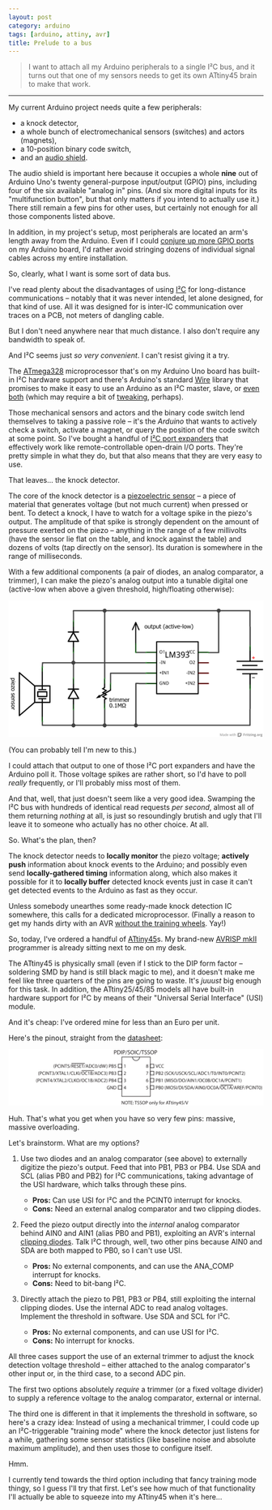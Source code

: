 ```yaml
---
layout: post
category: arduino
tags: [arduino, attiny, avr]
title: Prelude to a bus
---
```


> I want to attach all my Arduino peripherals to a single I&sup2;C bus,
> and it turns out that one of my sensors needs to get its own ATtiny45 brain to make that work.

******

My current Arduino project needs quite a few peripherals:

* a knock detector,
* a whole bunch of electromechanical sensors (switches) and actors (magnets),
* a 10-position binary code switch,
* and an [audio shield](https://github.com/michael-buschbeck/arduino/tree/master/Music).

The audio shield is important here because it occupies a whole **nine** out of Arduino Uno's twenty general-purpose input/output (GPIO) pins,
including four of the six available "analog in" pins.
(And six more digital inputs for its "multifunction button", but that only matters if you intend to actually use it.)
There still remain a few pins for other uses, but certainly not enough for all those components listed above.

In addition, in my project's setup, most peripherals are located an arm's length away from the Arduino.
Even if I could [conjure up more GPIO ports](http://playground.arduino.cc/Code/I2CPortExpander8574) on my Arduino board,
I'd rather avoid stringing dozens of individual signal cables across my entire installation.

So, clearly, what I want is some sort of data bus.

I've read plenty about the disadvantages of using [I&sup2;C](http://en.wikipedia.org/wiki/I2C) for long-distance communications &ndash;
notably that it was never intended, let alone designed, for that kind of use.
All it was designed for is inter-IC communication over traces on a PCB, not meters of dangling cable.

But I don't need anywhere near that much distance. I also don't require any bandwidth to speak of.

And I&sup2;C seems just *so very convenient*. I can't resist giving it a try.

The [ATmega328](http://www.atmel.com/devices/atmega328.aspx) microprocessor that's on my Arduino Uno board has built-in I&sup2;C hardware support
and there's Arduino's standard [Wire](http://arduino.cc/en/reference/Wire) library that promises to make it easy to use an Arduino as an I&sup2;C master, slave,
or [even both](http://forum.arduino.cc//index.php?topic=13579.msg101244#msg101244)
(which may require a bit of [tweaking](http://www.robotroom.com/Atmel-AVR-TWI-I2C-Multi-Master-Problem.html), perhaps).

Those mechanical sensors and actors and the binary code switch lend themselves to taking a passive role &ndash;
it's the *Arduino* that wants to actively check a switch, activate a magnet, or query the position of the code switch at some point.
So I've bought a handful of [I&sup2;C port expanders](http://www.nxp.com/pip/PCF8574P.html) that effectively work like remote-controllable open-drain I/O ports.
They're pretty simple in what they do, but that also means that they are very easy to use.

That leaves... the knock detector.

The core of the knock detector is a [piezoelectric sensor](http://en.wikipedia.org/wiki/Piezoelectric_sensor) &ndash;
a piece of material that generates voltage (but not much current) when pressed or bent.
To detect a knock, I have to watch for a voltage spike in the piezo's output.
The amplitude of that spike is strongly dependent on the amount of pressure exerted on the piezo &ndash;
anything in the range of a few millivolts (have the sensor lie flat on the table, and knock against the table) and dozens of volts (tap directly on the sensor).
Its duration is somewhere in the range of milliseconds.

With a few additional components (a pair of diodes, an analog comparator, a trimmer),
I can make the piezo's analog output into a tunable digital one (active-low when above a given threshold, high/floating otherwise):

![piezo sensor with two clipping diodes and a trimmer attached to an analog comparator](/assets/2013-10-28-attiny45-as-i2c-master-prelude/tunable-piezo-digitizer.png)

(You can probably tell I'm new to this.)

I could attach that output to one of those I&sup2;C port expanders and have the Arduino poll it.
Those voltage spikes are rather short, so I'd have to poll *really* frequently, or I'll probably miss most of them.

And that, well, that just doesn't seem like a very good idea.
Swamping the I&sup2;C bus with hundreds of identical read requests *per second*, almost all of them returning *nothing* at all,
is just so resoundingly brutish and ugly that I'll leave it to someone who actually has no other choice. At all.

So. What's the plan, then?

The knock detector needs to **locally monitor** the piezo voltage;
**actively push** information about knock events to the Arduino;
and possibly even send **locally-gathered timing** information along,
which also makes it possible for it to **locally buffer** detected knock events just in case it can't get detected events to the Arduino as fast as they occur.

Unless somebody unearthes some ready-made knock detection IC somewhere, this calls for a dedicated microprocessor.
(Finally a reason to get my hands dirty with an AVR [without the training wheels](http://forum.arduino.cc//index.php?topic=111309.msg837103#msg837103).
Yay!)

So, today, I've ordered a handful of [ATtiny45](http://www.atmel.com/devices/attiny45.aspx)s.
My brand-new [AVRISP mkII](http://www.atmel.com/tools/AVRISPMKII.aspx) programmer is already sitting next to me on my desk.

The ATtiny45 is physically small (even if I stick to the DIP form factor &ndash; soldering SMD by hand is still black magic to me),
and it doesn't make me feel like three quarters of the pins are going to waste. It's *juuust* big enough for this task.
In addition, the ATtiny25/45/85 models all have built-in hardware support for I&sup2;C by means of their "Universal Serial Interface" (USI) module.

And it's cheap: I've ordered mine for less than an Euro per unit.

Here's the pinout, straight from the [datasheet](http://www.atmel.com/Images/Atmel-2586-AVR-8-bit-Microcontroller-ATtiny25-ATtiny45-ATtiny85_Datasheet.pdf):

![ATtiny25/45/85 PDIP/SOIC/TSSOP pinout](/assets/2013-10-28-attiny45-as-i2c-master-prelude/attiny45-pinout.png)

Huh. That's what you get when you have so very few pins: massive, massive overloading.

Let's brainstorm. What are my options?

1. Use two diodes and an analog comparator (see above) to externally digitize the piezo's output. Feed that into PB1, PB3 or PB4.
   Use SDA and SCL (alias PB0 and PB2) for I&sup2;C communications, taking advantage of the USI hardware, which talks through these pins.
    * **Pros:** Can use USI for I&sup2;C and the PCINT0 interrupt for knocks.
    * **Cons:** Need an external analog comparator and two clipping diodes.

2. Feed the piezo output directly into the *internal* analog comparator behind AIN0 and AIN1 (alias PB0 and PB1), 
   exploiting an AVR's internal [clipping diodes](http://www.atmel.com/images/doc2508.pdf).
   Talk I&sup2;C through, well, two other pins because AIN0 and SDA are both mapped to PB0, so I can't use USI.
    * **Pros:** No external components, and can use the ANA\_COMP interrupt for knocks.
    * **Cons:** Need to bit-bang I&sup2;C.

3. Directly attach the piezo to PB1, PB3 or PB4, still exploiting the internal clipping diodes.
   Use the internal ADC to read analog voltages. Implement the threshold in software.
   Use SDA and SCL for I&sup2;C.
    * **Pros:** No external components, and can use USI for I&sup2;C.
    * **Cons:** No interrupt for knocks.

All three cases support the use of an external trimmer to adjust the knock detection voltage threshold &ndash;
either attached to the analog comparator's other input or, in the third case, to a second ADC pin.

The first two options absolutely *require* a trimmer (or a fixed voltage divider) to supply a reference voltage to the analog comparator, external or internal.

The third one is different in that it implements the threshold in software, so here's a crazy idea:
Instead of using a mechanical trimmer, I could code up an I&sup2;C-triggerable "training mode" where the knock detector just listens for a while,
gathering some sensor statistics (like baseline noise and absolute maximum amplitude), and then uses those to configure itself.

Hmm.

I currently tend towards the third option including that fancy training mode thingy, so I guess I'll try that first.
Let's see how much of that functionality I'll actually be able to squeeze into my ATtiny45 when it's here...
